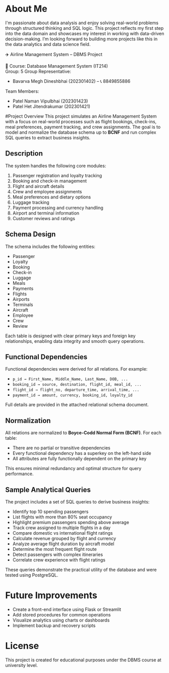 # About Me
I'm passionate about data analysis and enjoy solving real-world problems through structured thinking and SQL logic. 
This project reflects my first step into the data domain and showcases my interest in working with data-driven decision-making.
I’m looking forward to building more projects like this in the data analytics and data science field.


✈️ Airline Management System – DBMS Project

📘 Course: Database Management System (IT214)  
Group: 5
Group Representative:  
- Bavarva Megh Dineshbhai (202301402) – 📞 8849855886

Team Members:  
- Patel Naman Vipulbhai (202301423)  
- Patel Het Jitendrakumar (202301421)



#Project Overview
This project simulates an Airline Management System with a focus on real-world processes such as flight bookings, check-ins, meal preferences, payment tracking, and crew assignments. 
The goal is to model and normalize the database schema up to **BCNF** and run complex SQL queries to extract business insights.


## Description

The system handles the following core modules:
1. Passenger registration and loyalty tracking
2. Booking and check-in management
3. Flight and aircraft details
4. Crew and employee assignments
5. Meal preferences and dietary options
6. Luggage tracking
7. Payment processing and currency handling
8. Airport and terminal information
9. Customer reviews and ratings




## Schema Design

The schema includes the following entities:
- Passenger
- Loyalty
- Booking
- Check-in
- Luggage
- Meals
- Payments
- Flights
- Airports
- Terminals
- Aircraft
- Employee
- Crew
- Review

Each table is designed with clear primary keys and foreign key relationships, enabling data integrity and smooth query operations.


## Functional Dependencies

Functional dependencies were derived for all relations. For example:
- `p_id → First_Name, Middle_Name, Last_Name, DOB, ...`
- `booking_id → source, destination, flight_id, meal_id, ...`
- `flight_id → flight_no, departure_time, arrival_time, ...`
- `payment_id → amount, currency, booking_id, loyalty_id`

Full details are provided in the attached relational schema document.



## Normalization

All relations are normalized to **Boyce-Codd Normal Form (BCNF)**. For each table:
- There are no partial or transitive dependencies
- Every functional dependency has a superkey on the left-hand side
- All attributes are fully functionally dependent on the primary key

This ensures minimal redundancy and optimal structure for query performance.



## Sample Analytical Queries

The project includes a set of SQL queries to derive business insights:

- Identify top 10 spending passengers
- List flights with more than 80% seat occupancy
- Highlight premium passengers spending above average
- Track crew assigned to multiple flights in a day
- Compare domestic vs international flight ratings
- Calculate revenue grouped by flight and currency
- Analyze average flight duration by aircraft model
- Determine the most frequent flight route
- Detect passengers with complex itineraries
- Correlate crew experience with flight ratings

These queries demonstrate the practical utility of the database and were tested using PostgreSQL.


# Future Improvements

- Create a front-end interface using Flask or Streamlit
- Add stored procedures for common operations
- Visualize analytics using charts or dashboards
- Implement backup and recovery scripts


# License
This project is created for educational purposes under the DBMS course at university level.
